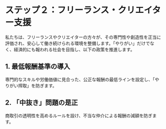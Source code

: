 # ステップ２：フリーランス・クリエイター支援

私たちは、フリーランスやクリエイターの方々が、その専門性や創造性を正当に評価され、安心して働き続けられる環境を整備します。「やりがい」だけでなく、経済的にも報われる社会を目指し、以下の政策を推進します。

## 1. 最低報酬基準の導入

専門的なスキルや労働価値に見合った、公正な報酬の最低ラインを設定し、「やりがい搾取」を防ぎます。

## 2. 「中抜き」問題の是正

商取引の透明性を高めるルールを設け、不当な仲介による報酬の減額を防ぎます。
